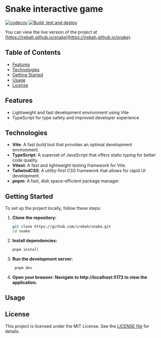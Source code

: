 # Snake interactive game

[![codecov](https://codecov.io/gh/irebah/snake/graph/badge.svg?token=AK8P3KB9AR)](https://codecov.io/gh/irebah/snake)
[![Build, test and deploy](https://github.com/irebah/snake/actions/workflows/build.yml/badge.svg)](https://github.com/irebah/snake/actions/workflows/build.yml)

You can view the live version of the project at [https://irebah.github.io/snake](https://irebah.github.io/snake).

## Table of Contents

- [Features](#features)
- [Technologies](#technologies)
- [Getting Started](#getting-started)
- [Usage](#usage)
- [License](#license)

## Features

- Lightweight and fast development environment using Vite
- TypeScript for type safety and improved developer experience

## Technologies

- **Vite**: A fast build tool that provides an optimal development environment.
- **TypeScript**: A superset of JavaScript that offers static typing for better code quality.
- **Vitest**: A fast and lightweight testing framework for Vite.
- **TailwindCSS**: A utility-first CSS framework that allows for rapid UI development.
- **pnpm**: A fast, disk space-efficient package manager.

## Getting Started

To set up the project locally, follow these steps:

1. **Clone the repository:**

   ```bash
   git clone https://github.com/irebah/snake.git
   cd snake
   ```

2. **Install dependencies:**

   ```bash
   pnpm install
   ```

3. **Run the development server:**

   ```bash
    pnpm dev
   ```

4. **Open your browser: Navigate to http://localhost:5173 to view the application.**

## Usage

## License

This project is licensed under the MIT License. See the [LICENSE file](./LICENSE.md) for details.
